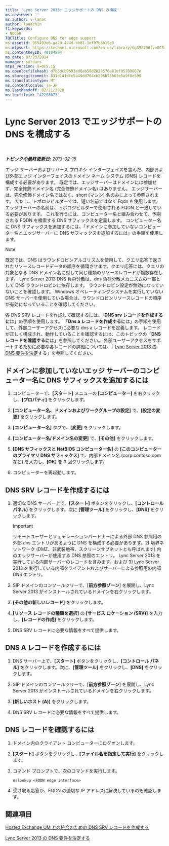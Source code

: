 ```yaml
---
title: 'Lync Server 2013: エッジサポートの DNS の構成'
ms.reviewer: ''
ms.author: v-lanac
author: lanachin
f1.keywords:
- NOCSH
TOCTitle: Configure DNS for edge support
ms:assetid: 955493e6-aa29-424d-bb81-1ef87b3b15e3
ms:mtpsurl: https://technet.microsoft.com/en-us/library/Gg398756(v=OCS.15)
ms:contentKeyID: 48184894
ms.date: 07/23/2014
manager: serdars
mtps_version: v=OCS.15
ms.openlocfilehash: d7b3dcb9693ed6ab58d2828570e81ef05709867e
ms.sourcegitcommit: 831d141dfc5a49dd764cb296b73b63e5a9f8e599
ms.translationtype: MT
ms.contentlocale: ja-JP
ms.lasthandoff: 02/21/2020
ms.locfileid: "42208073"
---
```

<div data-xmlns="http://www.w3.org/1999/xhtml">

<div class="topic" data-xmlns="http://www.w3.org/1999/xhtml" data-msxsl="urn:schemas-microsoft-com:xslt" data-cs="https://msdn.microsoft.com/">

<div data-asp="https://msdn2.microsoft.com/asp">

# <a name="configure-dns-for-edge-support-in-lync-server-2013"></a>Lync Server 2013 でエッジサポートの DNS を構成する

</div>

<div id="mainSection">

<div id="mainBody">

<span> </span>

_**トピックの最終更新日:** 2013-02-15_

エッジ サーバーおよびリバース プロキシ インターフェイスを含んだ、内部および外部エッジ インターフェイスのドメイン ネーム システム (DNS) レコードを構成する必要があります。 既定では、エッジサーバーはドメインには参加せず、完全修飾ドメイン名 (完全修飾ドメイン名) はありません。 エッジサーバーは、完全修飾ドメイン名ではなく、short (マシン) 名のみによって参照されます。 ただし、トポロジビルダーでは、短い名前ではなく Fqdn を使用します。 エッジサーバーの名前は、トポロジビルダーで使用される FQDN と一致している必要があります。 これを行うには、コンピューター名と組み合わせて、予期される FQDN を検索する DNS サフィックスを定義します。 コンピューター名に DNS サフィックスを追加するには、「ドメインに参加していないコンピューター名とエッジサーバーに DNS サフィックスを追加するには」の手順を使用します。

<div>


> [!NOTE]  
> 既定では、DNS はラウンドロビンアルゴリズムを使用して、クエリ応答で返されたリソースレコードデータの順序を循環させます。クエリ応答には、クエリの対象となる DNS ドメイン名に対して同じ種類のリソースレコードが複数存在します。 Lync Server 2013 DNS 負荷分散は、dns 負荷分散メカニズムの一部として DNS ラウンドロビンに依存します。 ラウンドロビン設定が無効になっていないことを確認します。 Windows オペレーティングシステムを実行していない DNS サーバーを使用している場合は、ラウンドロビンリソースレコードの順序が有効になっていることを確認してください。



</div>

各 DNS SRV レコードを作成して確認するには、「**DNS srv レコードを作成するに**は」の手順を使用します。 「**Dns a レコードを作成するに**は」の手順を使用して、外部ユーザーアクセスに必要な dns a レコードを定義します。 レコードが正しく構成され、動作していることを確認するには、このトピックの「**DNS レコードを確認するに**は」を参照してください。 外部ユーザーアクセスをサポートするために必要な各レコードの詳細については、「 [Lync Server 2013 の DNS 要件を決定](lync-server-2013-determine-dns-requirements.md)する」を参照してください。

<div>

## <a name="to-add-the-dns-suffix-to-the-computer-name-on-an-edge-server-that-is-not-joined-to-a-domain"></a>ドメインに参加していないエッジ サーバーのコンピューター名に DNS サフィックスを追加するには

1.  コンピューターで、**[スタート]** メニューの **[コンピューター]** を右クリックし、**[プロパティ]** をクリックします。

2.  **[コンピューター名、ドメインおよびワークグループの設定]** で、**[設定の変更]** をクリックします。

3.  **[コンピューター名]** タブで、**[変更]** をクリックします。

4.  **[コンピューター名/ドメイン名の変更]** で、**[その他]** をクリックします。

5.  **[DNS サフィックスと NetBIOS コンピューター名]** の **[このコンピューターのプライマリ DNS サフィックス]** で、内部ドメイン名 (corp.contoso.com など) を入力し、**[OK]** を 3 回クリックします。

6.  コンピューターを再起動します。

</div>

<div>

## <a name="to-create-a-dns-srv-record"></a>DNS SRV レコードを作成するには

1.  適切な DNS サーバー上で、**[スタート]** ボタンをクリックし、**[コントロール パネル]** をクリックします。次に **[管理ツール]** をクリックし、**[DNS]** をクリックします。
    
    <div>
    

    > [!IMPORTANT]  
    > リモートユーザーとフェデレーションパートナーによる外部 DNS 参照用の外部 dns エントリがあるように DNS を構成する必要があります。2) 境界ネットワーク (DMZ、非武装地帯、スクリーンサブネットとも呼ばれます) 内のエッジサーバーが使用する DNS 参照のエントリ。 Lync Server 2013 を実行している内部サーバーのレコードを含みます。および 3) Lync Server 2013 を実行している内部クライアントおよびサーバーによる参照用の内部 DNS エントリ。

    
    </div>

2.  SIP ドメインのコンソールツリーで、[**前方参照ゾーン**] を展開し、Lync Server 2013 がインストールされているドメインを右クリックします。

3.  **[その他の新しいレコード]** をクリックします。

4.  **[リソース レコードの種類を選択]** の **[サービス ロケーション (SRV)]** を入力し、**[レコードの作成]** をクリックします。

5.  DNS SRV レコードに必要な情報をすべて提供します。

</div>

<div>

## <a name="to-create-a-dns-a-record"></a>DNS A レコードを作成するには

1.  DNS サーバー上で、**[スタート]** ボタンをクリックし、**[コントロール パネル]** をクリックします。次に、**[管理ツール]** をクリックし、**[DNS]** をクリックします。

2.  SIP ドメインのコンソールツリーで、[**前方参照ゾーン**] を展開し、Lync Server 2013 がインストールされているドメインを右クリックします。

3.  **[新しいホスト (A)]** をクリックします。

4.  DNS SRV レコードに必要な情報をすべて提供します。

</div>

<div>

## <a name="to-verify-a-dns-record"></a>DNS レコードを確認するには

1.  ドメイン内のクライアント コンピューターにログオンします。

2.  **[スタート]** ボタンをクリックし、**[ファイル名を指定して実行]** をクリックします。

3.  コマンド プロンプトで、次のコマンドを実行します。
    
        nslookup <FQDN edge interface>

4.  受け取る応答が、FQDN の適切な IP アドレスに解決しているのを確認します。

</div>

<div>

## <a name="see-also"></a>関連項目


[Hosted Exchange UM との統合のための DNS SRV レコードを作成する](lync-server-2013-create-a-dns-srv-record-for-integration-with-hosted-exchange-um.md)  


[Lync Server 2013 の DNS 要件を決定する](lync-server-2013-determine-dns-requirements.md)  
  

</div>

</div>

<span> </span>

</div>

</div>

</div>

